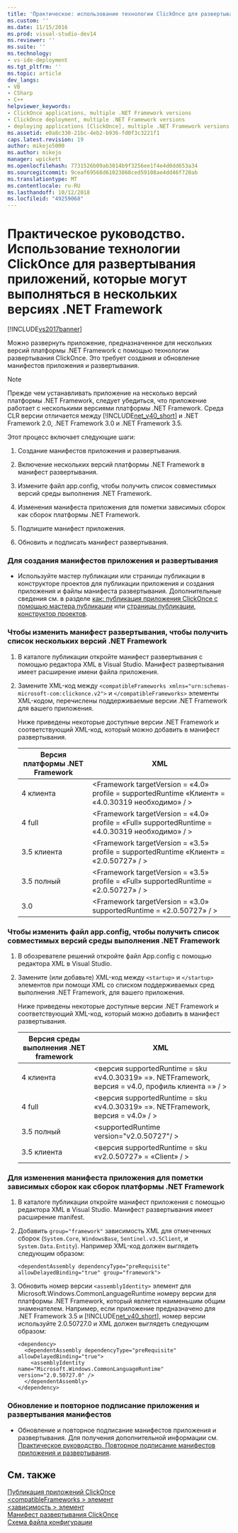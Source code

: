 ```yaml
---
title: 'Практическое: использование технологии ClickOnce для развертывания приложений, которые могут выполняться на различных версиях платформы .NET Framework | Документация Майкрософт'
ms.custom: ''
ms.date: 11/15/2016
ms.prod: visual-studio-dev14
ms.reviewer: ''
ms.suite: ''
ms.technology:
- vs-ide-deployment
ms.tgt_pltfrm: ''
ms.topic: article
dev_langs:
- VB
- CSharp
- C++
helpviewer_keywords:
- ClickOnce applications, multiple .NET Framework versions
- ClickOnce deployment, multiple .NET Framework versions
- deploying applications [ClickOnce], multiple .NET Framework versions
ms.assetid: e0a8c330-21bc-4eb2-b936-fd0f3c3221f1
caps.latest.revision: 19
author: mikejo5000
ms.author: mikejo
manager: wpickett
ms.openlocfilehash: 7731526b09ab3014b9f3256ee1f4e4d0dd653a34
ms.sourcegitcommit: 9ceaf69568d61023868ced59108ae4dd46f720ab
ms.translationtype: MT
ms.contentlocale: ru-RU
ms.lasthandoff: 10/12/2018
ms.locfileid: "49259068"
---
```

# <a name="how-to-use-clickonce-to-deploy-applications-that-can-run-on-multiple-versions-of-the-net-framework"></a>Практическое руководство. Использование технологии ClickOnce для развертывания приложений, которые могут выполняться в нескольких версиях .NET Framework
[!INCLUDE[vs2017banner](../includes/vs2017banner.md)]

Можно развернуть приложение, предназначенное для нескольких версий платформы .NET Framework с помощью технологии развертывания ClickOnce. Это требует создания и обновление манифестов приложения и развертывания.  
  
> [!NOTE]
>  Прежде чем устанавливать приложение на несколько версий платформы .NET Framework, следует убедиться, что приложение работает с несколькими версиями платформы .NET Framework. Среда CLR версии отличается между [!INCLUDE[net_v40_short](../includes/net-v40-short-md.md)] и .NET Framework 2.0, .NET Framework 3.0 и .NET Framework 3.5.  
  
 Этот процесс включает следующие шаги:  
  
1.  Создание манифестов приложения и развертывания.  
  
2.  Включение нескольких версий платформы .NET Framework в манифест развертывания.  
  
3.  Измените файл app.config, чтобы получить список совместимых версий среды выполнения .NET Framework.  
  
4.  Изменения манифеста приложения для пометки зависимых сборок как сборок платформы .NET Framework.  
  
5.  Подпишите манифест приложения.  
  
6.  Обновить и подписать манифест развертывания.  
  
### <a name="to-generate-the-application-and-deployment-manifests"></a>Для создания манифестов приложения и развертывания  
  
-   Используйте мастер публикации или страницы публикации в конструкторе проектов для публикации приложения и создания приложения и файлы манифеста развертывания. Дополнительные сведения см. в разделе [как: публикация приложения ClickOnce с помощью мастера публикации](../deployment/how-to-publish-a-clickonce-application-using-the-publish-wizard.md) или [страницы публикации, конструктор проектов](../ide/reference/publish-page-project-designer.md).  
  
### <a name="to-change-the-deployment-manifest-to-list-the-multiple-net-framework-versions"></a>Чтобы изменить манифест развертывания, чтобы получить список нескольких версий .NET Framework  
  
1.  В каталоге публикации откройте манифест развертывания с помощью редактора XML в Visual Studio. Манифест развертывания имеет расширение имени файла приложения.  
  
2.  Замените XML-код между `<compatibleFrameworks xmlns="urn:schemas-microsoft-com:clickonce.v2">` и `</compatibleFrameworks>` элементы XML-кодом, перечислены поддерживаемые версии .NET Framework для вашего приложения.  
  
     Ниже приведены некоторые доступные версии .NET Framework и соответствующий XML-код, который можно добавить в манифест развертывания.  
  
    |Версия платформы .NET Framework|XML|  
    |----------------------------|---------|  
    |4 клиента|\<Framework targetVersion = «4.0» profile = supportedRuntime «Клиент» = «4.0.30319 необходимо» / >|  
    |4 full|\<Framework targetVersion = «4.0» profile = «Full» supportedRuntime = «4.0.30319 необходимо» / >|  
    |3.5 клиента|\<Framework targetVersion = «3.5» profile = supportedRuntime «Клиент» = «2.0.50727» / >|  
    |3.5 полный|\<Framework targetVersion = «3.5» profile = «Full» supportedRuntime = «2.0.50727» / >|  
    |3.0|\<Framework targetVersion = «3.0» supportedRuntime = «2.0.50727» / >|  
  
### <a name="to-change-the-appconfig-file-to-list-the-compatible-net-framework-runtime-versions"></a>Чтобы изменить файл app.config, чтобы получить список совместимых версий среды выполнения .NET Framework  
  
1.  В обозревателе решений откройте файл App.config с помощью редактора XML в Visual Studio.  
  
2.  Замените (или добавьте) XML-код между `<startup>` и `</startup>` элементов при помощи XML со списком поддерживаемых сред выполнения .NET Framework, для вашего приложения.  
  
     Ниже приведены некоторые доступные версии .NET Framework и соответствующий XML-код, который можно добавить в манифест развертывания.  
  
    |Версия среды выполнения .NET framework|XML|  
    |------------------------------------|---------|  
    |4 клиента|\<версия supportedRuntime = sku «v4.0.30319» =». NETFramework, версия = v4.0, профиль клиента =» / >|  
    |4 full|\<версия supportedRuntime = sku «v4.0.30319» =». NETFramework, версия = v4.0» / >|  
    |3.5 полный|\<supportedRuntime version="v2.0.50727"/ >|  
    |3.5 клиента|\<версия supportedRuntime = sku «v2.0.50727» = «Client» / >|  
  
### <a name="to-change-the-application-manifest-to-mark-dependent-assemblies-as-net-framework-assemblies"></a>Для изменения манифеста приложения для пометки зависимых сборок как сборок платформы .NET Framework  
  
1.  В каталоге публикации откройте манифест приложения с помощью редактора XML в Visual Studio. Манифест развертывания имеет расширение manifest.  
  
2.  Добавить `group="framework"` зависимость XML для отмеченных сборок (`System.Core`, `WindowsBase`, `Sentinel.v3.5Client`, и `System.Data.Entity`). Например XML-код должен выглядеть следующим образом:  
  
    ```  
    <dependentAssembly dependencyType="preRequisite" allowDelayedBinding="true" group="framework">  
    ```  
  
3.  Обновить номер версии `<assemblyIdentity>` элемент для Microsoft.Windows.CommonLanguageRuntime номеру версии для платформы .NET Framework, который является наименьшим общим знаменателем. Например, если приложение предназначено для .NET Framework 3.5 и [!INCLUDE[net_v40_short](../includes/net-v40-short-md.md)], номер версии используйте 2.0.50727.0 и XML должен выглядеть следующим образом:  
  
    ```  
    <dependency>  
      <dependentAssembly dependencyType="preRequisite" allowDelayedBinding="true">  
        <assemblyIdentity name="Microsoft.Windows.CommonLanguageRuntime" version="2.0.50727.0" />  
      </dependentAssembly>  
    </dependency>  
    ```  
  
### <a name="to-update-and-re-sign-the-application-and-deployment-manifests"></a>Обновление и повторное подписание приложения и развертывания манифестов  
  
-   Обновление и повторное подписание манифестов приложения и развертывания. Для получения дополнительной информации см. [Практическое руководство. Повторное подписание манифестов приложения и развертывания](../deployment/how-to-re-sign-application-and-deployment-manifests.md).  
  
## <a name="see-also"></a>См. также  
 [Публикация приложений ClickOnce](../deployment/publishing-clickonce-applications.md)   
 [\<compatibleFrameworks > элемент](../deployment/compatibleframeworks-element-clickonce-deployment.md)   
 [\<зависимость > элемент](../deployment/dependency-element-clickonce-application.md)   
 [Манифест развертывания ClickOnce](../deployment/clickonce-deployment-manifest.md)   
 [Схема файла конфигурации](http://msdn.microsoft.com/library/69003d39-dc8a-460c-a6be-e6d93e690b38)




